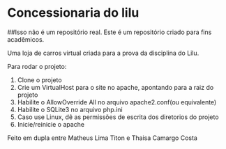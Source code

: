 # Concessionaria do lilu

##Isso não é um repositório real. Este é um repositório criado para fins acadêmicos.

Uma loja de carros virtual criada para a prova da disciplina do Lilu.

Para rodar o projeto:

1. Clone o projeto
2. Crie um VirtualHost para o site no apache, apontando para a raiz do projeto
3. Habilite o AllowOverride All no arquivo apache2.conf(ou equivalente)
4. Habilite o SQLite3 no arquivo php.ini
5. Caso use Linux, dê as permissões de escrita dos diretorios do projeto
6. Inicie/reinicie o apache

Feito em dupla entre Matheus Lima Titon e Thaisa Camargo Costa
